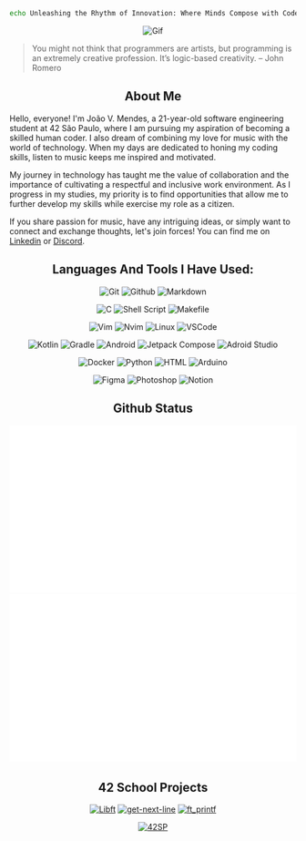 <div align="center">

```zsh
echo Unleashing the Rhythm of Innovation: Where Minds Compose with Code. 🖥️
```

![Gif](https://media4.giphy.com/media/v1.Y2lkPTc5MGI3NjExZDVrNW1qMDcxYm1sZ2pkeHlkeWE0N29qbmJnczNvejVwYXRqa2wyNCZlcD12MV9pbnRlcm5hbF9naWZfYnlfaWQmY3Q9Zw/DyojcnCuFN74wlVRJ9/giphy.gif)

</div>

> You might not think that programmers are artists, but programming is an extremely creative profession. It’s logic-based creativity. – John Romero

<div align="center">

## About Me

</div>

Hello, everyone! I'm João V. Mendes, a 21-year-old software engineering student at 42 São Paulo, where I am pursuing my aspiration of becoming a skilled human coder. I also dream of combining my love for music with the world of technology. When my days are dedicated to honing my coding skills, listen to music keeps me inspired and motivated. 

My journey in technology has taught me the value of collaboration and the importance of cultivating a respectful and inclusive work environment. As I progress in my studies, my priority is to find opportunities that allow me to further develop my skills while exercise my role as a citizen.

If you share passion for music, have any intriguing ideas, or simply want to connect and exchange thoughts, let's join forces! You can find me on [Linkedin](https://www.linkedin.com/in/jv-mendes/) or [Discord](discordapp.com/users/233882480606838784).

<div align="center">

## Languages And Tools I Have Used:

![Git](https://img.shields.io/badge/-Git-%23F24E1E?&logo=Git&logoColor=white)
![Github](https://img.shields.io/badge/-Github-%2320232a.svg?&logo=Github&logoColor=white)
![Markdown](https://img.shields.io/badge/Markdown-%23000000.svg?&logo=markdown&logoColor=white)

![C](https://img.shields.io/badge/C-%2300599C.svg?&logo=c&logoColor=white)
![Shell Script](https://img.shields.io/badge/Shell_Script-%23121011.svg?&logo=gnu-bash&logoColor=white)
![Makefile](https://img.shields.io/badge/Makefile-%23F24E1E.svg?&logo=monzo&logoColor=white)

![Vim](https://img.shields.io/badge/-Vim-green?&logo=VIM&logoColor=black)
![Nvim](https://img.shields.io/badge/-Nvim-%23121011?&logo=Neovim&logoColor=white")
![Linux](https://img.shields.io/badge/Linux-FCC624?&logo=linux&logoColor=black)
![VSCode](https://img.shields.io/badge/-Visual%20Studio%20Code-23A9F2?&logo=Visual%20Studio%20Code&logoColor=white")

![Kotlin](https://img.shields.io/badge/-Kotlin-7F52FF?&logo=Kotlin&logoColor=white)
![Gradle](https://img.shields.io/badge/Gradle-02303A.svg?&logo=Gradle&logoColor=white)
![Android](https://img.shields.io/badge/Android-%2320232a.svg?&logo=android&logoColor=%a4c639)
![Jetpack Compose](https://img.shields.io/badge/-Jetpack_Compose-839e2e?&logo=JetpackCompose&logoColor=white)
![Adroid Studio](https://img.shields.io/badge/-Android_Studio-%2320232a?&logo=AndroidStudio&logoColor=dark-blue)

![Docker](https://img.shields.io/badge/Docker-%230db7ed.svg?&logo=docker&logoColor=white)
![Python](https://img.shields.io/badge/Python-3670A0?&logo=python&logoColor=ffdd54)
![HTML](https://img.shields.io/badge/-HTML-%23F24E1E?&logo=HTML5&logoColor=white)
![Arduino](https://img.shields.io/badge/-Arduino-00979D?&logo=Arduino&logoColor=white)

![Figma](https://img.shields.io/badge/Figma-%23F24E1E.svg?&logo=figma&logoColor=white)
![Photoshop](https://img.shields.io/badge/Photoshop-%2320232a.svg?&logo=adobephotoshop&logoColor=dark-blue)
![Notion](https://img.shields.io/badge/Notion-%23000000.svg?&logo=notion&logoColor=white)

## Github Status

[![status](https://raw.githubusercontent.com/mendes-jv/github-stats-transparent/output/generated/overview.svg)](#)
[![languages](https://raw.githubusercontent.com/mendes-jv/github-stats-transparent/output/generated/languages.svg)](#)

## 42 School Projects

[![Libft](https://game.42sp.org.br/static/assets/achievements/libftm.png)](https://github.com/mendes-jv/libft "125/100")
[![get-next-line](https://game.42sp.org.br/static/assets/achievements/get_next_linem.png)](https://github.com/mendes-jv/get-next-line "125/100")
[![ft_printf](https://game.42sp.org.br/static/assets/achievements/ft_printfn.png)](https://github.com/mendes-jv/ft-printf "Current Project")

[![42SP](https://img.shields.io/badge/jovicto2-click_here_to_see_my_profile-white?&logo=42&logoColor=white)](https://profile.intra.42.fr/users/jovicto2)


</div>
